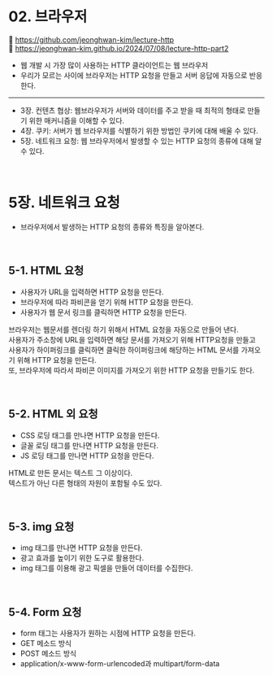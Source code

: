 # 02. 브라우저

🔗 https://github.com/jeonghwan-kim/lecture-http  
🔗 https://jeonghwan-kim.github.io/2024/07/08/lecture-http-part2

- 웹 개발 시 가장 많이 사용하는 HTTP 클라이언트는 웹 브라우저
- 우리가 모르는 사이에 브라우저는 HTTP 요청을 만들고 서버 응답에 자동으로 반응한다.

<hr>

- 3장. 컨텐츠 협상: 웹브라우저가 서버와 데이터를 주고 받을 때 최적의 형태로 만들기 위한 매커니즘을 이해할 수 있다.
- 4장. 쿠키: 서버가 웹 브라우저를 식별하기 위한 방법인 쿠키에 대해 배울 수 있다.
- 5장. 네트워크 요청: 웹 브라우저에서 발생할 수 있는 HTTP 요청의 종류에 대해 알 수 있다.

<br>

# 5장. 네트워크 요청

- 브라우저에서 발생하는 HTTP 요청의 종류와 특징을 알아본다.

<br>

## 5-1. HTML 요청

- 사용자가 URL을 입력하면 HTTP 요청을 만든다.
- 브라우저에 따라 파비콘을 얻기 위해 HTTP 요청을 만든다.
- 사용자가 웹 문서 링크를 클릭하면 HTTP 요청을 만든다.

브라우저는 웹문서를 렌더링 하기 위해서 HTML 요청을 자동으로 만들어 낸다.  
사용자가 주소창에 URL을 입력하면 해당 문서를 가져오기 위해 HTTP요청을 만들고  
사용자가 하이퍼링크를 클릭하면 클릭한 하이퍼링크에 해당하는 HTML 문서를 가져오기 위해 HTTP 요청을 만든다.  
또, 브라우저에 따라서 파비콘 이미지를 가져오기 위한 HTTP 요청을 만들기도 한다.

<br>

## 5-2. HTML 외 요청

- CSS 로딩 태그를 만나면 HTTP 요청을 만든다.
- 글꼴 로딩 태그를 만나면 HTTP 요청을 만든다.
- JS 로딩 태그를 만나면 HTTP 요청을 만든다.

HTML로 만든 문서는 텍스트 그 이상이다.  
텍스트가 아닌 다른 형태의 자원이 포함될 수도 있다.

<br>

## 5-3. img 요청

- img 태그를 만나면 HTTP 요청을 만든다.
- 광고 효과를 높이기 위한 도구로 활용한다.
- img 태그를 이용해 광고 픽셀을 만들어 데이터를 수집한다.

<br>

## 5-4. Form 요청

- form 태그는 사용자가 원하는 시점에 HTTP 요청을 만든다.
- GET 메소드 방식
- POST 메소드 방식
- application/x-www-form-urlencoded과 multipart/form-data
